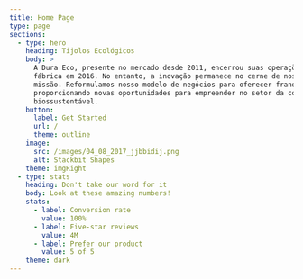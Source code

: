 ```yaml
---
title: Home Page
type: page
sections:
  - type: hero
    heading: Tijolos Ecológicos
    body: >
      A Dura Eco, presente no mercado desde 2011, encerrou suas operações como
      fábrica em 2016. No entanto, a inovação permanece no cerne de nossa
      missão. Reformulamos nosso modelo de negócios para oferecer franquias,
      proporcionando novas oportunidades para empreender no setor da construção
      biossustentável. 
    button:
      label: Get Started
      url: /
      theme: outline
    image:
      src: /images/04_08_2017_jjbbidij.png
      alt: Stackbit Shapes
    theme: imgRight
  - type: stats
    heading: Don't take our word for it
    body: Look at these amazing numbers!
    stats:
      - label: Conversion rate
        value: 100%
      - label: Five-star reviews
        value: 4M
      - label: Prefer our product
        value: 5 of 5
    theme: dark
---
```

